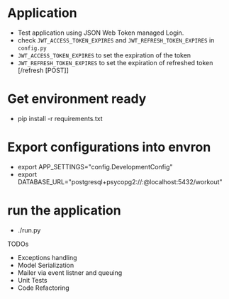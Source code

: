 # Application
 -  Test application using JSON Web Token managed Login.
 - check `JWT_ACCESS_TOKEN_EXPIRES` and `JWT_REFRESH_TOKEN_EXPIRES` in `config.py`
 - `JWT_ACCESS_TOKEN_EXPIRES` to set the expiration of the token
 - `JWT_REFRESH_TOKEN_EXPIRES` to set the expiration of refreshed token [/refresh [POST]]

# Get environment ready
 - pip install -r requirements.txt

# Export configurations into envron

- export APP_SETTINGS="config.DevelopmentConfig"
- export DATABASE_URL="postgresql+psycopg2://<username>:<password>@localhost:5432/workout"

# run the application

- ./run.py

TODOs
- Exceptions handling
- Model Serialization
- Mailer via event listner and queuing
- Unit Tests
- Code Refactoring 